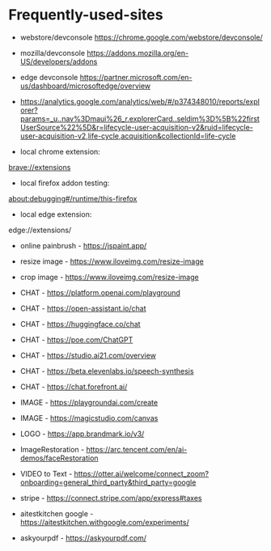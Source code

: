 # Frequently-used-sites

- webstore/devconsole https://chrome.google.com/webstore/devconsole/
- mozilla/devconsole https://addons.mozilla.org/en-US/developers/addons
- edge devconsole https://partner.microsoft.com/en-us/dashboard/microsoftedge/overview

- https://analytics.google.com/analytics/web/#/p374348010/reports/explorer?params=_u..nav%3Dmaui%26_r.explorerCard..seldim%3D%5B%22firstUserSource%22%5D&r=lifecycle-user-acquisition-v2&ruid=lifecycle-user-acquisition-v2,life-cycle,acquisition&collectionId=life-cycle

- local chrome extension:

[brave://extensions](brave://extensions)

- local firefox addon testing: 

[about:debugging#/runtime/this-firefox](about:debugging#/runtime/this-firefox)

- local edge extension: 

edge://extensions/

-  online painbrush - https://jspaint.app/
- resize image - https://www.iloveimg.com/resize-image
- crop image - https://www.iloveimg.com/resize-image

- CHAT - https://platform.openai.com/playground
- CHAT -  https://open-assistant.io/chat
- CHAT -  https://huggingface.co/chat
- CHAT -  https://poe.com/ChatGPT
- CHAT - https://studio.ai21.com/overview
- CHAT - https://beta.elevenlabs.io/speech-synthesis
- CHAT - https://chat.forefront.ai/

- IMAGE - https://playgroundai.com/create
- IMAGE - https://magicstudio.com/canvas
- LOGO - https://app.brandmark.io/v3/
- ImageRestoration - https://arc.tencent.com/en/ai-demos/faceRestoration

- VIDEO to Text - https://otter.ai/welcome/connect_zoom?onboarding=general_third_party&third_party=google

- stripe - https://connect.stripe.com/app/express#taxes

- aitestkitchen google - https://aitestkitchen.withgoogle.com/experiments/
- askyourpdf - https://askyourpdf.com/

